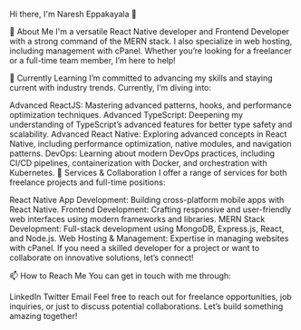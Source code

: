 Hi there, I'm Naresh Eppakayala 👋


👀 About Me
I'm a versatile React Native developer and Frontend Developer with a strong command of the MERN stack. I also specialize in web hosting, including management with cPanel. Whether you’re looking for a freelancer or a full-time team member, I’m here to help!

🌱 Currently Learning
I’m committed to advancing my skills and staying current with industry trends. Currently, I’m diving into:

Advanced ReactJS: Mastering advanced patterns, hooks, and performance optimization techniques.
Advanced TypeScript: Deepening my understanding of TypeScript’s advanced features for better type safety and scalability.
Advanced React Native: Exploring advanced concepts in React Native, including performance optimization, native modules, and navigation patterns.
DevOps: Learning about modern DevOps practices, including CI/CD pipelines, containerization with Docker, and orchestration with Kubernetes.
💞️ Services & Collaboration
I offer a range of services for both freelance projects and full-time positions:

React Native App Development: Building cross-platform mobile apps with React Native.
Frontend Development: Crafting responsive and user-friendly web interfaces using modern frameworks and libraries.
MERN Stack Development: Full-stack development using MongoDB, Express.js, React, and Node.js.
Web Hosting & Management: Expertise in managing websites with cPanel.
If you need a skilled developer for a project or want to collaborate on innovative solutions, let’s connect!

📫 How to Reach Me
You can get in touch with me through:

LinkedIn
Twitter
Email
Feel free to reach out for freelance opportunities, job inquiries, or just to discuss potential collaborations. Let’s build something amazing together!
